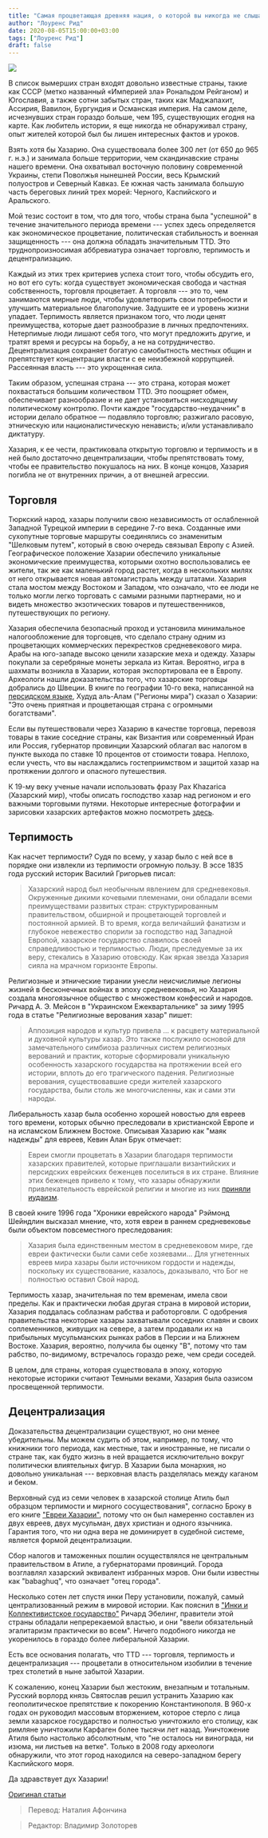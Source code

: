 ```yaml
---
title: "Самая процветающая древняя нация, о которой вы никогда не слышали"
author: "Лоуренс Рид"
date: 2020-08-05T15:00:00+03:00
tags: ["Лоуренс Рид"]
draft: false
---
```


![](https://fee.org/media/37932/khazaria.jpg?anchor=center&mode=crop&width=900&format=webp&rnd=132393016800000000)

В список вымерших стран входят довольно известные страны, такие как СССР (метко названный «Империей зла» Рональдом Рейганом) и Югославия, а также сотни забытых стран, таких как Маджапахит, Ассирия, Вавилон, Бургундия и Османская империя. На самом деле, исчезнувших стран гораздо больше, чем 195, существующих егодня на карте. Как любитель истории, я еще никогда не обнаруживал страну, опыт жителей которой был бы лишен интересных фактов и уроков.

Взять хотя бы Хазарию. Она существовала более 300 лет (от 650 до 965 г. н.э.) и занимала больше территории, чем скандинавские страны нашего времени. Она охватывал восточную половину современной Украины, степи Поволжья нынешней России, весь Крымский полуостров и Северный Кавказ. Ее южная часть занимала большую часть береговых линий трех морей: Черного, Каспийского и Аральского.

Мой тезис состоит в том, что для того, чтобы страна была "успешной" в течение значительного периода времени --- успех здесь определяется как экономическое процветание, политическая стабильность и военная защищенность --- она ​​должна обладать значительным TTD.  Это труднопроизносимая аббревиатура означает торговлю, терпимость и децентрализацию.

Каждый из этих трех критериев успеха стоит того, чтобы обсудить его, но вот его суть: когда существует экономическая свобода и частная собственность, торговля процветает. А торговля --- это то, чем занимаются мирные люди, чтобы удовлетворить свои потребности и улучшить материальное благополучие. Задушите ее и уровень жизни упадает. Терпимость является признаком того, что люди ценят преимущества, которые дает разнообразие в личных предпочтениях. Нетерпимые люди лишают себя того, что могут предложить другие, и тратят время и ресурсы на борьбу, а не на сотрудничество. Децентрализация сохраняет богатую самобытность местных общин и препятствует концентрации власти с ее неизбежной коррупцией. Рассеянная власть --- это укрощенная сила.

Таким образом, успешная страна --- это страна, которая может похвастаться большим количеством TTD. Это поощряет обмен, обеспечивает разнообразие и не дает установиться нисходящему политическому контролю. Почти каждое "государство-неудачник" в истории делало обратное — подавляло торговлю; разжигало расовую, этническую или националистическую ненависть; и/или устанавливало диктатуру.

Хазария, к ее чести, практиковала открытую торговлю и терпимость и в ней было достаточно децентрализации, чтобы препятствовать тому, чтобы ее правительство покушалось на них. В конце концов, Хазария погибла не от внутренних причин, а от внешней агрессии.

## Торговля

Тюркский народ, хазары получили свою независимость от ослабленной Западной Турецкой империи в середине 7-го века. Созданные ими сухопутные торговые маршруты соединялись со знаменитым "Шелковым путем", который в свою очередь связывал Европу с Азией. Географическое положение Хазарии обеспечило уникальные экономические преимущества, которыми охотно воспользовались ее жители, так же как маленький город растет, когда в нескольких милях от него открывается новая автомагистраль между штатами. Хазария стала мостом между Востоком и Западом, что означало, что ее люди не только могли легко торговать с самыми разными партнерами, но и видеть множество экзотических товаров и путешественников, путешествующих по региону.

Хазария обеспечила безопасный проход и установила минимальное налогообложение для торговцев, что сделало страну одним из процветающих коммерческих перекрестков средневекового мира. Арабы на юго-западе высоко ценили хазарские меха и одежду. Хазары покупали за серебряные монеты зеркала из Китая. Вероятно, игра в шахматы возникла в Хазарии, которая экспортировала ее в Европу. Археологи нашли доказательства того, что хазарские торговцы добрались до Швеции. В книге по географии 10-го века, написанной на [персидском языке](https://en.wikipedia.org/wiki/Persian_language), Худуд аль-Алам ("Регионы мира") сказал о Хазарии: "Это очень приятная и процветающая страна с огромными богатствами".

Если вы путешествовали через Хазарию в качестве торговца, перевозя товары в такие соседние страны, как Византия или современный Иран или Россия, губернатор провинции Хазарский облагал вас налогом в пункте выхода по ставке 10 процентов от стоимости товара. Неплохо, если учесть, что вы наслаждались гостеприимством и защитой хазар на протяжении долгого и опасного путешествия.

К 19-му веку ученые начали использовать фразу Pax Khazarica (Хазарский мир), чтобы описать господство хазар над регионом и его важными торговыми путями. Некоторые интересные фотографии и зарисовки хазарских артефактов можно посмотреть [здесь](http://www.khazaria.com/khazar-images.html).

## Терпимость

Как насчет терпимости? Судя по всему, у хазар было с ней все в порядке они извлекли из терпимости огромную пользу. В эссе 1835 года русский историк Василий Григорьев писал:

> Хазарский народ был необычным явлением для средневековья. Окруженные дикими кочевыми племенами, они обладали всеми преимуществами развитых стран: структурированным правительством, обширной и процветающей торговлей и постоянной армией. В то время, когда величайший  фанатизм и глубокое невежество спорили за господство над Западной Европой, хазарское государство славилось своей справедливостью и терпимостью. Люди, преследуемые за их веру, стекались в Хазарию отовсюду. Как яркая звезда Хазария сияла на мрачном горизонте Европы.

Религиозные и этнические тирании унесли неисчислимые легионы жизней в бесконечных войнах в эпоху средневековья, но Хазария создала многоязычное общество с множеством конфессий и народов. Ричард А. Э. Мейсон в "Украинском Ежеквартальнике" за зиму 1995 года в статье "Религиозные верования хазар" пишет:

> Аппозиция народов и культур привела ... к расцвету материальной и духовной культуры хазар. Это также послужило основой для замечательного симбиоза различных систем религиозных верований и практик, которые сформировали уникальную особенность хазарского государства на протяжении всей его истории, вплоть до его трагического падения. Религиозные верования, существовавшие среди жителей хазарского государства, были столь же многочисленны, как и сами эти народы.

Либеральность хазар была особенно хорошей новостью для евреев того времени, которых обычно преследовали в христианской Европе и на исламском Ближнем Востоке. Описывая Хазарию как "маяк надежды" для евреев, Кевин Алан Брук отмечает:

> Евреи смогли процветать в Хазарии благодаря терпимости хазарских правителей, которые приглашали византийских и персидских еврейских беженцев поселиться в их стране. Влияние этих беженцев привело к тому, что хазары обнаружили привлекательность еврейской религии и многие из них [приняли иудаизм](http://www.khazaria.com/khazar-quotes.html).

В своей книге 1996 года "Хроники еврейского народа" Рэймонд Шейндлин высказал мнение, что, хотя евреи в раннем средневековье были объектом повсеместного преследования:

> Хазария была единственным местом в средневековом мире, где евреи фактически были сами себе хозяевами... Для угнетенных евреев мира хазары были источником гордости и надежды, поскольку их существование, казалось, доказывало, что Бог не полностью оставил Свой народ.

Терпимость хазар, значительная по тем временам, имела свои пределы. Как и практически любая другая страна в мировой истории, Хазария поддалась соблазнам рабства и работорговли. С одобрения правительства некоторые хазары захватывали соседних славян и своих соплеменников, живущих на севере, а затем продавали их на прибыльных мусульманских рынках рабов в Персии и на Ближнем Востоке. Хазария, вероятно, получила бы оценку "В", потому что там рабство, по-видимому, встречалось гораздо реже, чем среди соседей.

В целом, для страны, которая существовала в эпоху, которую некоторые историки считают Темными веками, Хазария была оазисом просвещенной терпимости.

## Децентрализация

Доказательства децентрализации существуют, но они менее убедительны. Мы можем судить об этом, например, по тому, что книжники того периода, как местные, так и иностранные, не писали о стране так, как будто жизнь в ней вращается исключительно вокруг политически влиятельных фигур. В Хазарии была монархия, но довольно уникальная --- верховная власть разделялась между каганом и беком.

Верховный суд из семи человек в хазарской столице Атиль был образцом терпимости и мирного сосуществования", согласно Броку в его книге ["Евреи Хазарии"](https://www.amazon.com/gp/product/1538103427/ref=as_li_tl?ie=UTF8&camp=1789&creative=9325&creativeASIN=1538103427&linkCode=as2&tag=feeonline-20&linkId=0a227c24e7d43efc85d5962505edc2a9), потому что он был намеренно составлен из двух евреев, двух мусульман, двух христиан и одного язычника. Гарантия того, что ни одна вера не доминирует в судебной системе, является формой децентрализации.

Сбор налогов и таможенных пошлин осуществлялся не центральным правительством в Атиле, а губернаторами провинций. Города возглавлял хазарский эквивалент избранных мэров. Они были известны как "babaghuq", что означает "отец города".

Несколько сотен лет спустя инки Перу установили, пожалуй, самый централизованный режим в мировой истории. Как пояснил в ["Инки и Коллективистское государство"](https://fee.org/articles/the-incas-and-the-collectivist-state/) Ричард Эбелинг, правители этой страны обладали непререкаемой властью, и они "ввели обязательный эгалитаризм практически во всем". Ничего подобного никогда не укоренилось в гораздо более либеральной Хазарии.

Есть все основания полагать, что TTD --- торговля, терпимость и децентрализация --- процветали в относительном изобилии в течение трех столетий в ныне забытой Хазарии.

К сожалению, конец Хазарии был жестоким, внезапным и тотальным. Русский ворлорд князь Святослав решил устранить Хазарию как геополитическое препятствие к покорению Константинополя. В 960-х годах он руководил массовым вторжением, которое стерло с лица земли хазарское государство и полностью уничтожило его столицу, как римляне уничтожили Карфаген более тысячи лет назад. Уничтожение Атиля было настолько абсолютным, что "не осталось ни винограда, ни изюма, ни листьев на ветке". Только в 2008 году археологи обнаружили, что этот город находился на северо-западном берегу Каспийского моря.

Да здравствует дух Хазарии!

[Оригинал статьи](https://fee.org/articles/the-most-prosperous-ancient-nation-you-ve-never-heard-of/)

> Перевод: Наталия Афончина

> Редактор: Владимир Золоторев

